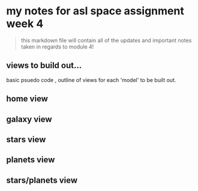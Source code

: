 # my notes for asl space assignment week 4

> this markdown file will contain all of the updates and important notes taken in regards to module 4!

## views to build out...
basic psuedo code , outline of views for each 'model' to be built out.

## home view

## galaxy view

## stars view

## planets view

## stars/planets view